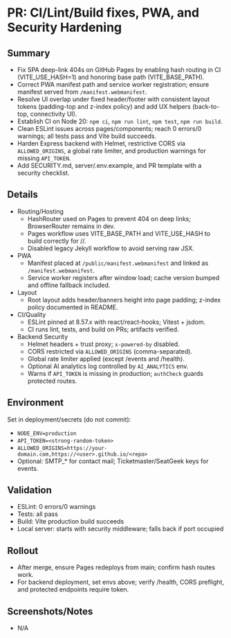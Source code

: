 # PR: CI/Lint/Build fixes, PWA, and Security Hardening

## Summary
- Fix SPA deep-link 404s on GitHub Pages by enabling hash routing in CI (VITE_USE_HASH=1) and honoring base path (VITE_BASE_PATH).
- Correct PWA manifest path and service worker registration; ensure manifest served from `/manifest.webmanifest`.
- Resolve UI overlap under fixed header/footer with consistent layout tokens (padding-top and z-index policy) and add UX helpers (back-to-top, connectivity UI).
- Establish CI on Node 20: `npm ci`, `npm run lint`, `npm test`, `npm run build`.
- Clean ESLint issues across pages/components; reach 0 errors/0 warnings; all tests pass and Vite build succeeds.
- Harden Express backend with Helmet, restrictive CORS via `ALLOWED_ORIGINS`, a global rate limiter, and production warnings for missing `API_TOKEN`.
- Add SECURITY.md, server/.env.example, and PR template with a security checklist.

## Details
- Routing/Hosting
  - HashRouter used on Pages to prevent 404 on deep links; BrowserRouter remains in dev.
  - Pages workflow uses VITE_BASE_PATH and VITE_USE_HASH to build correctly for /<repo>/.
  - Disabled legacy Jekyll workflow to avoid serving raw JSX.
- PWA
  - Manifest placed at `/public/manifest.webmanifest` and linked as `/manifest.webmanifest`.
  - Service worker registers after window load; cache version bumped and offline fallback included.
- Layout
  - Root layout adds header/banners height into page padding; z-index policy documented in README.
- CI/Quality
  - ESLint pinned at 8.57.x with react/react-hooks; Vitest + jsdom.
  - CI runs lint, tests, and build on PRs; artifacts verified.
- Backend Security
  - Helmet headers + trust proxy; `x-powered-by` disabled.
  - CORS restricted via `ALLOWED_ORIGINS` (comma-separated).
  - Global rate limiter applied (except /events and /health).
  - Optional AI analytics log controlled by `AI_ANALYTICS` env.
  - Warns if `API_TOKEN` is missing in production; `authCheck` guards protected routes.

## Environment
Set in deployment/secrets (do not commit):
- `NODE_ENV=production`
- `API_TOKEN=<strong-random-token>`
- `ALLOWED_ORIGINS=https://your-domain.com,https://<user>.github.io/<repo>`
- Optional: SMTP_* for contact mail; Ticketmaster/SeatGeek keys for events.

## Validation
- ESLint: 0 errors/0 warnings
- Tests: all pass
- Build: Vite production build succeeds
- Local server: starts with security middleware; falls back if port occupied

## Rollout
- After merge, ensure Pages redeploys from main; confirm hash routes work.
- For backend deployment, set envs above; verify /health, CORS preflight, and protected endpoints require token.

## Screenshots/Notes
- N/A
